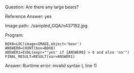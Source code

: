 Question: Are there any large bears?

Reference Answer: yes

Image path: ./sampled_GQA/n437192.jpg

Program:

```
BOX0=LOC(image=IMAGE,object='bear')
ANSWER0=COUNT(box=BOX0)
ANSWER1=EVAL(expr="'yes' if {ANSWER0} > 0 and else 'no'")
FINAL_RESULT=RESULT(var=ANSWER1)
```
Answer: Runtime error: invalid syntax (<string>, line 1)

